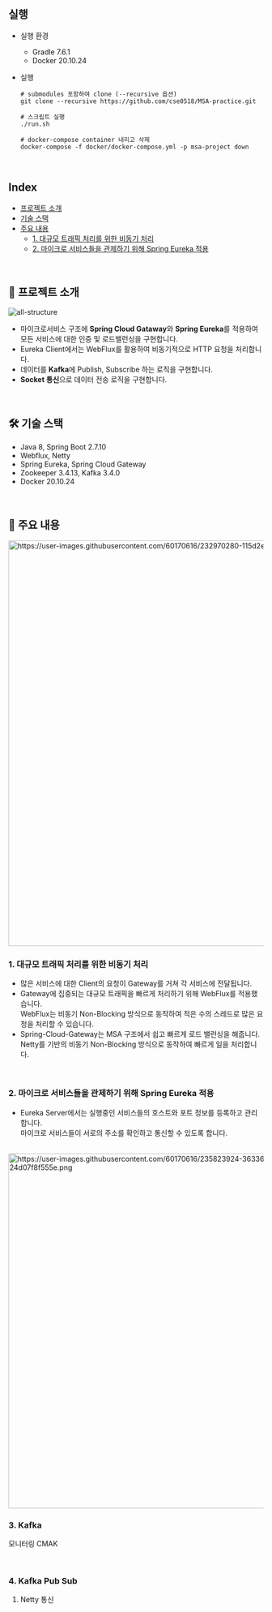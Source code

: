 ## 실행

- 실행 환경
  - Gradle 7.6.1
  - Docker 20.10.24

- 실행
  ```shell
  # submodules 포함하여 clone (--recursive 옵션)
  git clone --recursive https://github.com/cse0518/MSA-practice.git
  
  # 스크립트 실행
  ./run.sh
  
  # docker-compose container 내리고 삭제
  docker-compose -f docker/docker-compose.yml -p msa-project down
  ```

<br/>

## Index

- [프로젝트 소개](#-프로젝트-소개)
- [기술 스택](#-기술-스택)
- [주요 내용](#-주요-내용)
  - [1. 대규모 트래픽 처리를 위한 비동기 처리](#1-대규모-트래픽-처리를-위한-비동기-처리)
  - [2. 마이크로 서비스들을 관제하기 위해 Spring Eureka 적용](#2-마이크로-서비스들을-관제하기-위해-spring-eureka-적용)

<br/>

## 📑 프로젝트 소개

![all-structure](https://github.com/cse0518/MSA/assets/60170616/4e8cbd89-4c56-48e8-a8b0-bc904e7ca52a)

- 마이크로서비스 구조에 **Spring Cloud Gataway**와 **Spring Eureka**를 적용하여 모든 서비스에 대한 인증 및 로드밸런싱을 구현합니다.
- Eureka Client에서는 WebFlux를 활용하여 비동기적으로 HTTP 요청을 처리합니다.
- 데이터를 **Kafka**에 Publish, Subscribe 하는 로직을 구현합니다.
- **Socket 통신**으로 데이터 전송 로직을 구현합니다.

<br/>

## 🛠 기술 스택

- Java 8, Spring Boot 2.7.10
- Webflux, Netty
- Spring Eureka, Spring Cloud Gateway
- Zookeeper 3.4.13, Kafka 3.4.0
- Docker 20.10.24

<br/>

## 📌 주요 내용

<img src="https://user-images.githubusercontent.com/60170616/232970280-115d2eb9-b1af-4fea-9c11-95817cca5a6c.png" alt="https://user-images.githubusercontent.com/60170616/232970280-115d2eb9-b1af-4fea-9c11-95817cca5a6c.png" width="800"/>

### 1. 대규모 트래픽 처리를 위한 비동기 처리

- 많은 서비스에 대한 Client의 요청이 Gateway를 거쳐 각 서비스에 전달됩니다.
- Gateway에 집중되는 대규모 트래픽을 빠르게 처리하기 위해 WebFlux를 적용했습니다.  
  WebFlux는 비동기 Non-Blocking 방식으로 동작하여 적은 수의 스레드로 많은 요청을 처리할 수 있습니다.
- Spring-Cloud-Gateway는 MSA 구조에서 쉽고 빠르게 로드 밸런싱을 해줍니다.  
  Netty를 기반의 비동기 Non-Blocking 방식으로 동작하여 빠르게 일을 처리합니다.

<br/>

### 2. 마이크로 서비스들을 관제하기 위해 Spring Eureka 적용

- Eureka Server에서는 실행중인 서비스들의 호스트와 포트 정보를 등록하고 관리합니다.  
  마이크로 서비스들이 서로의 주소를 확인하고 통신할 수 있도록 합니다.

<br/>

<img src="https://user-images.githubusercontent.com/60170616/235823924-3633687d-b016-4e2d-af1d-24d07f8f555e.png" alt="https://user-images.githubusercontent.com/60170616/235823924-3633687d-b016-4e2d-af1d-24d07f8f555e.png" width="700">

### 3. Kafka

모니터링 CMAK

<br/>

### 4. Kafka Pub Sub

1. Netty 통신
